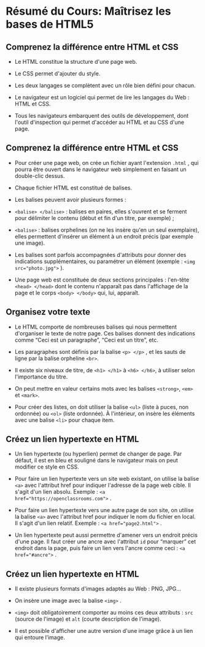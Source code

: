 # Résumé du Cours: Maîtrisez les bases de HTML5

## Comprenez la différence entre HTML et CSS

* Le HTML constitue la structure d'une page web.

* Le CSS permet d'ajouter du style.

* Les deux langages se complètent avec un rôle bien défini pour chacun.

* Le navigateur est un logiciel qui permet de lire les langages du Web : HTML et CSS.

* Tous les navigateurs embarquent des outils de développement, dont l'outil d'inspection qui permet d'accéder au HTML et au CSS d'une page.

## Comprenez la différence entre HTML et CSS

* Pour créer une page web, on crée un fichier ayant l'extension  `.html`  , qui pourra être ouvert dans le navigateur web simplement en faisant un double-clic dessus.

* Chaque fichier HTML est constitué de balises.

* Les balises peuvent avoir plusieurs formes :

* `<balise> </balise>`  : balises en paires, elles s'ouvrent et se ferment pour délimiter le contenu (début et fin d'un titre, par exemple) ;

* `<balise>`  : balises orphelines (on ne les insère qu'en un seul exemplaire), elles permettent d'insérer un élément à un endroit précis (par exemple une image).

* Les balises sont parfois accompagnées d'attributs pour donner des indications supplémentaires, ou paramétrer un élément (exemple :  `<img src="photo.jpg">`  ).

* Une page web est constituée de deux sections principales : l'en-tête `<head> </head>`  dont le contenu n'apparaît pas dans l'affichage de la page et le corps `<body> </body>`  qui, lui, apparaît.

## Organisez votre texte

* Le HTML comporte de nombreuses balises qui nous permettent d'organiser le texte de notre page. Ces balises donnent des indications comme “Ceci est un paragraphe”, “Ceci est un titre”, etc.

* Les paragraphes sont définis par la balise  `<p> </p>`  , et les sauts de ligne par la balise orpheline `<br>`.

* Il existe six niveaux de titre, de  `<h1> </h1>`  à  `<h6> </h6>`, à utiliser selon l'importance du titre.

* On peut mettre en valeur certains mots avec les balises  `<strong>`,  `<em>`  et  `<mark>`.

* Pour créer des listes, on doit utiliser la balise  `<ul>`  (liste à puces, non ordonnée) ou  `<ol>`  (liste ordonnée). À l'intérieur, on insère les éléments avec une balise  `<li>`  pour chaque item.

## Créez un lien hypertexte en HTML

* Un lien hypertexte (ou hyperlien) permet de changer de page. Par défaut, il est en bleu et souligné dans le navigateur mais on peut modifier ce style en CSS.

* Pour faire un lien hypertexte vers un site web existant, on utilise la balise  `<a>`  avec l'attribut  href pour indiquer l'adresse de la page web cible. Il s'agit d'un lien absolu. Exemple :  `<a href="https://openclassrooms.com">` .

* Pour faire un lien hypertexte vers une autre page de son site, on utilise la balise `<a>`  avec l'attribut  href pour indiquer le nom du fichier en local. Il s'agit d'un lien relatif. Exemple :  `<a href="page2.html">` .

* Un lien hypertexte peut aussi permettre d'amener vers un endroit précis d'une page. Il faut créer une ancre avec l'attribut  `id`  pour “marquer” cet endroit dans la page, puis faire un lien vers l'ancre comme ceci :  `<a href="#ancre">` .

## Créez un lien hypertexte en HTML

* Il existe plusieurs formats d'images adaptés au Web : PNG, JPG…

* On insère une image avec la balise `<img>`  .

* `<img>` doit obligatoirement comporter au moins ces deux attributs : `src` (source de l'image) et   `alt` (courte description de l'image).

* Il est possible d'afficher une autre version d'une image grâce à un lien qui entoure l’image.
